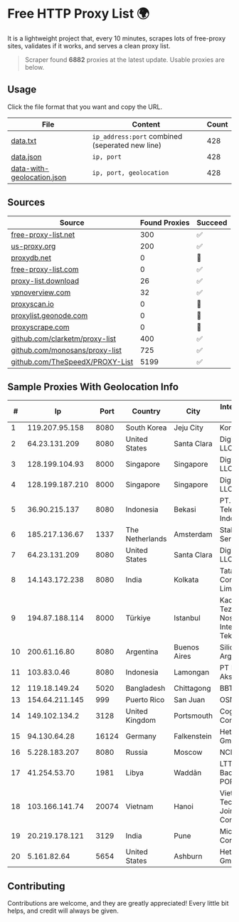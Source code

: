 
# Free HTTP Proxy List 🌍

It is a lightweight project that, every 10 minutes, scrapes lots of free-proxy sites, validates if it works, and serves a clean proxy list.


> Scraper found **6882** proxies at the latest update. Usable proxies are below.

## Usage

Click the file format that you want and copy the URL.


|File|Content|Count|
|----|-------|-----|
|[data.txt](https://raw.githubusercontent.com/themiralay/Proxy-List-World/master/data.txt)|`ip_address:port` combined (seperated new line)|428|
|[data.json](https://raw.githubusercontent.com/themiralay/Proxy-List-World/master/data.json)|`ip, port`|428|
|[data-with-geolocation.json](https://raw.githubusercontent.com/themiralay/Proxy-List-World/master/data-with-geolocation.json)|`ip, port, geolocation`|428|

## Sources

|Source|Found Proxies|Succeed|
|------|-------------|-------|
|[free-proxy-list.net](https://free-proxy-list.net)|300|✅|
|[us-proxy.org](https://www.us-proxy.org)|200|✅|
|[proxydb.net](http://proxydb.net)|0|🚫|
|[free-proxy-list.com](https://free-proxy-list.com/?page=&port=&type%5B%5D=http&type%5B%5D=https&up_time=0&search=Search)|0|✅|
|[proxy-list.download](https://www.proxy-list.download/HTTP)|26|✅|
|[vpnoverview.com](https://vpnoverview.com/privacy/anonymous-browsing/free-proxy-servers)|32|✅|
|[proxyscan.io](https://www.proxyscan.io)|0|🚫|
|[proxylist.geonode.com](https://proxylist.geonode.com/api/proxy-list?limit=300&page=1&sort_by=lastChecked&sort_type=desc&protocols=http,https)|0|🚫|
|[proxyscrape.com](https://api.proxyscrape.com/v2/?request=displayproxies&protocol=http&timeout=10000&country=all&ssl=all&anonymity=all)|0|🚫|
|[github.com/clarketm/proxy-list](https://raw.githubusercontent.com/clarketm/proxy-list/master/proxy-list-raw.txt)|400|✅|
|[github.com/monosans/proxy-list](https://raw.githubusercontent.com/monosans/proxy-list/main/proxies/http.txt)|725|✅|
|[github.com/TheSpeedX/PROXY-List](https://raw.githubusercontent.com/TheSpeedX/PROXY-List/master/http.txt)|5199|✅|


## Sample Proxies With Geolocation Info

|#|Ip|Port|Country|City|Internet Service Provider|
|-|--|----|-------|----|-------------------------|
|1|119.207.95.158|8080|South Korea|Jeju City|Korea Telecom|
|2|64.23.131.209|8080|United States|Santa Clara|DigitalOcean, LLC|
|3|128.199.104.93|8000|Singapore|Singapore|DigitalOcean, LLC|
|4|128.199.187.210|8000|Singapore|Singapore|DigitalOcean, LLC|
|5|36.90.215.137|8080|Indonesia|Bekasi|PT. Telekomunikasi Indonesia|
|6|185.217.136.67|1337|The Netherlands|Amsterdam|Stallion Network Services Limited|
|7|64.23.131.209|8080|United States|Santa Clara|DigitalOcean, LLC|
|8|14.143.172.238|8080|India|Kolkata|Tata Communications Limited|
|9|194.87.188.114|8000|Türkiye|Istanbul|Kadir Huseyin Tezcan Nosspeed Internet Teknolojileri|
|10|200.61.16.80|8080|Argentina|Buenos Aires|Silica Networks Argentina S.A|
|11|103.83.0.46|8080|Indonesia|Lamongan|PT Kia Integrasi Akses|
|12|119.18.149.24|5020|Bangladesh|Chittagong|BBTS Network|
|13|154.64.211.145|999|Puerto Rico|San Juan|OSNET Wireless|
|14|149.102.134.2|3128|United Kingdom|Portsmouth|Cogent Communications|
|15|94.130.64.28|16124|Germany|Falkenstein|Hetzner Online GmbH|
|16|5.228.183.207|8080|Russia|Moscow|NCNET|
|17|41.254.53.70|1981|Libya|Waddān|LTT Network Backbone and POPs|
|18|103.166.141.74|20074|Vietnam|Hanoi|Viet NAM Cloud Technology Joint Stock Company|
|19|20.219.178.121|3129|India|Pune|Microsoft Corporation|
|20|5.161.82.64|5654|United States|Ashburn|Hetzner Online GmbH|



## Contributing

Contributions are welcome, and they are greatly appreciated! Every
little bit helps, and credit will always be given.

